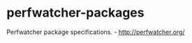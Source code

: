 perfwatcher-packages
====================

Perfwatcher package specifications. - http://perfwatcher.org/
